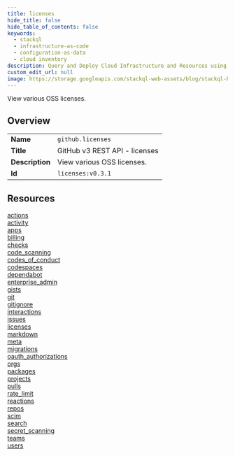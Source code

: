 ```yaml
---
title: licenses
hide_title: false
hide_table_of_contents: false
keywords:
  - stackql
  - infrastructure-as-code
  - configuration-as-data
  - cloud inventory
description: Query and Deploy Cloud Infrastructure and Resources using SQL
custom_edit_url: null
image: https://storage.googleapis.com/stackql-web-assets/blog/stackql-blog-post-featured-image.png
---
```

View various OSS licenses.  
    

## Overview
<table><tbody>
<tr><td><b>Name</b></td><td><code>github.licenses</code></td></tr>
<tr><td><b>Title</b></td><td>GitHub v3 REST API - licenses</td></tr>
<tr><td><b>Description</b></td><td>View various OSS licenses.</td></tr>
<tr><td><b>Id</b></td><td><code>licenses:v0.3.1</code></td></tr>
</tbody></table>

## Resources
<div class="row">
<div class="providerDocColumn">
<a href="/providers/github/licenses/actions/index.md">actions</a><br />
<a href="/providers/github/licenses/activity/index.md">activity</a><br />
<a href="/providers/github/licenses/apps/index.md">apps</a><br />
<a href="/providers/github/licenses/billing/index.md">billing</a><br />
<a href="/providers/github/licenses/checks/index.md">checks</a><br />
<a href="/providers/github/licenses/code_scanning/index.md">code_scanning</a><br />
<a href="/providers/github/licenses/codes_of_conduct/index.md">codes_of_conduct</a><br />
<a href="/providers/github/licenses/codespaces/index.md">codespaces</a><br />
<a href="/providers/github/licenses/dependabot/index.md">dependabot</a><br />
<a href="/providers/github/licenses/enterprise_admin/index.md">enterprise_admin</a><br />
<a href="/providers/github/licenses/gists/index.md">gists</a><br />
<a href="/providers/github/licenses/git/index.md">git</a><br />
<a href="/providers/github/licenses/gitignore/index.md">gitignore</a><br />
<a href="/providers/github/licenses/interactions/index.md">interactions</a><br />
<a href="/providers/github/licenses/issues/index.md">issues</a><br />
<a href="/providers/github/licenses/licenses/index.md">licenses</a><br />
</div>
<div class="providerDocColumn">
<a href="/providers/github/licenses/markdown/index.md">markdown</a><br />
<a href="/providers/github/licenses/meta/index.md">meta</a><br />
<a href="/providers/github/licenses/migrations/index.md">migrations</a><br />
<a href="/providers/github/licenses/oauth_authorizations/index.md">oauth_authorizations</a><br />
<a href="/providers/github/licenses/orgs/index.md">orgs</a><br />
<a href="/providers/github/licenses/packages/index.md">packages</a><br />
<a href="/providers/github/licenses/projects/index.md">projects</a><br />
<a href="/providers/github/licenses/pulls/index.md">pulls</a><br />
<a href="/providers/github/licenses/rate_limit/index.md">rate_limit</a><br />
<a href="/providers/github/licenses/reactions/index.md">reactions</a><br />
<a href="/providers/github/licenses/repos/index.md">repos</a><br />
<a href="/providers/github/licenses/scim/index.md">scim</a><br />
<a href="/providers/github/licenses/search/index.md">search</a><br />
<a href="/providers/github/licenses/secret_scanning/index.md">secret_scanning</a><br />
<a href="/providers/github/licenses/teams/index.md">teams</a><br />
<a href="/providers/github/licenses/users/index.md">users</a><br />
</div>
</div>
